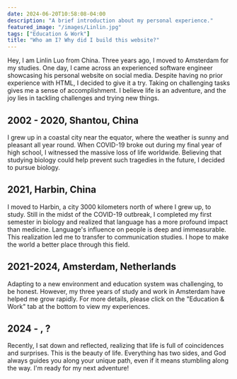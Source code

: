 ```yaml
---
date: 2024-06-20T10:58:08-04:00
description: "A brief introduction about my personal experience."
featured_image: "/images/Linlin.jpg"
tags: ["Education & Work"]
title: "Who am I? Why did I build this website?"
---
```

Hey, I am Linlin Luo from China. Three years ago, I moved to Amsterdam for my studies. One day, I came across an experienced software engineer showcasing his personal website on social media. Despite having no prior experience with HTML, I decided to give it a try. Taking on challenging tasks gives me a sense of accomplishment. I believe life is an adventure, and the joy lies in tackling challenges and trying new things.

## 2002 - 2020, Shantou, China

I grew up in a coastal city near the equator, where the weather is sunny and pleasant all year round. When COVID-19 broke out during my final year of high school, I witnessed the massive loss of life worldwide. Believing that studying biology could help prevent such tragedies in the future, I decided to pursue biology.

## 2021, Harbin, China

I moved to Harbin, a city 3000 kilometers north of where I grew up, to study. Still in the midst of the COVID-19 outbreak, I completed my first semester in biology and realized that language has a more profound impact than medicine. Language's influence on people is deep and immeasurable. This realization led me to transfer to communication studies. I hope to make the world a better place through this field.

## 2021-2024, Amsterdam, Netherlands

Adapting to a new environment and education system was challenging, to be honest. However, my three years of study and work in Amsterdam have helped me grow rapidly. For more details, please click on the "Education & Work" tab at the bottom to view my experiences.

## 2024 - , ?

Recently, I sat down and reflected, realizing that life is full of coincidences and surprises. This is the beauty of life. Everything has two sides, and God always guides you along your unique path, even if it means stumbling along the way. I'm ready for my next adventure!

